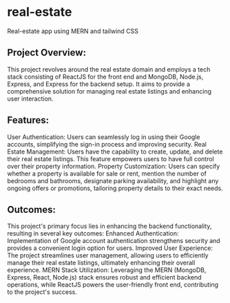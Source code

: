 # real-estate
Real-estate app using MERN and tailwind CSS

##  Project Overview:

This project revolves around the real estate domain and employs a tech stack consisting of ReactJS for the front end and MongoDB, Node.js, Express, and Express for the backend setup.
It aims to provide a comprehensive solution for managing real estate listings and enhancing user interaction.

##  Features:

User Authentication: Users can seamlessly log in using their Google accounts, simplifying the sign-in process and improving security.
Real Estate Management: Users have the capability to create, update, and delete their real estate listings. This feature empowers users to have full control over their property information.
Property Customization: Users can specify whether a property is available for sale or rent, mention the number of bedrooms and bathrooms, designate parking availability, and highlight any ongoing
offers or promotions, tailoring property details to their exact needs.

##  Outcomes:

This project's primary focus lies in enhancing the backend functionality, resulting in several key outcomes:
Enhanced Authentication: Implementation of Google account authentication strengthens security and provides a convenient login option for users.
Improved User Experience: The project streamlines user management, allowing users to efficiently manage their real estate listings, ultimately enhancing their overall experience.
MERN Stack Utilization: Leveraging the MERN (MongoDB, Express, React, Node.js) stack ensures robust and efficient backend operations, while ReactJS powers the user-friendly front end, 
contributing to the project's success.


